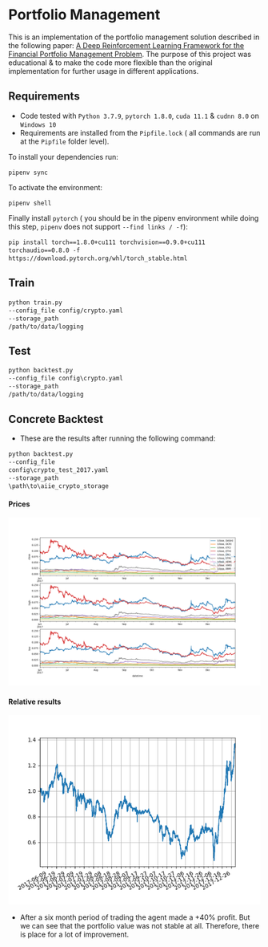 # Portfolio Management

This is an implementation of the portfolio management solution described in the following paper:
[A Deep Reinforcement Learning Framework for the Financial Portfolio Management Problem](https://arxiv.org/abs/1706.10059).
The purpose of this project was educational & to make the code more flexible than the original implementation for further usage in different applications.

## Requirements
* Code tested with `Python 3.7.9`, `pytorch 1.8.0`, `cuda 11.1` & `cudnn 8.0` on `Windows 10`
* Requirements are installed from the `Pipfile.lock`
( all commands are run at the `Pipfile` folder level).
  
To install your dependencies run:
```shell
pipenv sync
```
To activate the environment:
```shell
pipenv shell
```

Finally install `pytorch` ( you should be in the pipenv environment while doing this step, `pipenv` does not support `--find links / -f`):
```shell
pip install torch==1.8.0+cu111 torchvision==0.9.0+cu111 torchaudio==0.8.0 -f https://download.pytorch.org/whl/torch_stable.html
```

## Train
```shell
python train.py
--config_file config/crypto.yaml
--storage_path
/path/to/data/logging
```

## Test
```shell
python backtest.py
--config_file config\crypto.yaml
--storage_path
/path/to/data/logging
```


## Concrete Backtest
* These are the results after running the following command:
```shell
python backtest.py
--config_file
config\crypto_test_2017.yaml
--storage_path
\path\to\aiie_crypto_storage
```

#### Prices
![Prices](images/prices.png)


#### Relative results
![Results](images/results.png)

* After a six month period of trading the agent made a +40% profit. But we can see that the portfolio value 
was not stable at all. Therefore, there is place for a lot of improvement.

